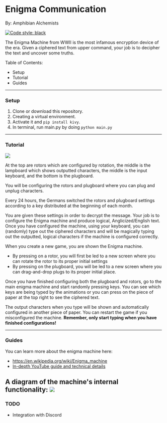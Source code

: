 # Enigma Communication
By: Amphibian Alchemists

[![Code style: black](https://img.shields.io/badge/code%20style-black-000000.svg)](https://github.com/psf/black)

The Enigma Machine from WWII is the most infamous encryption device of the era. Given a ciphered text from upper command, your job is to decipher the text and uncover some truths.

Table of Contents:
- Setup
- Tutorial
- Guides

---
### Setup
1. Clone or download this repository.
2. Creating a virtual environment.
3. Activate it and `pip install kivy`.
4. In terminal, run main.py by doing `python main.py`

---
### Tutorial
![](https://ietp-web-cdn-eandt-cache.azureedge.net/0/2/c/4/5/9/02c4592c9a481871f93b30cdb914d341e22f547b.jpg)

At the top are rotors which are configured by rotation, the middle is the lampboard which shows outputted characters, the middle is the input keyboard, and the bottom is the plugboard.

You will be configuring the rotors and plugboard where you can plug and unplug characters.

Every 24 hours, the Germans switched the rotors and plugboard settings according to a key distributed at the beginning of each month.

You are given these settings in order to decrypt the message. Your job is to configure the Enigma machine and produce logical, Anglicized/English text. Once you have configured the machine, using your keyboard, you can (randomly) type out the ciphered characters and will be magically typing out the outputted, logical characters if the machine is configured correctly.

When you create a new game, you are shown the Enigma machine.

- By pressing on a rotor, you will first be led to a new screen where you can rotate the rotor to its proper initial settings
- By pressing on the plugboard, you will be led to a new screen where you can drag-and-drop plugs to its proper initial place.

Once you have finished configuring both the plugboard and rotors, go to the main enigma machine and start randomly pressing keys. You can see which keys are being typed by the animations or you can press on the piece of paper at the top right to see the ciphered text.

The output characters when you type will be shown and automatically configured in another piece of paper. You can restart the game if you misconfigured the machine. __Remember, only start typing when you have finished configurations!__

---
### Guides

You can learn more about the enigma machine here:
- https://en.wikipedia.org/wiki/Enigma_machine
- [In-depth YouTube guide and technical details](https://www.youtube.com/watch?v=GcI-YlFSGYo)

A diagram of the machine's internal functionality:
![](https://i.pinimg.com/originals/67/cc/c3/67ccc3a33d6fbbf4b2738e167b5cfa37.png)
---
### TODO
- Integration with Discord

